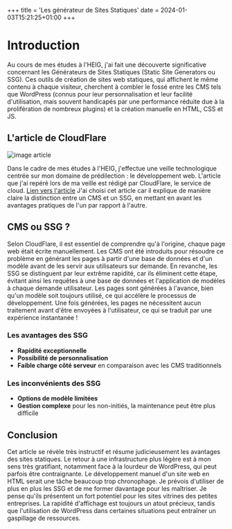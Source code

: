 +++
title = 'Les générateur de Sites Statiques'
date = 2024-01-03T15:21:25+01:00
+++
# Introduction

Au cours de mes études à l'HEIG, j'ai fait une découverte significative concernant les Générateurs de Sites Statiques (Static Site Generators ou SSG). Ces outils de création de sites web statiques, qui affichent le même contenu à chaque visiteur, cherchent à combler le fossé entre les CMS tels que WordPress (connus pour leur personnalisation et leur facilité d'utilisation, mais souvent handicapés par une performance réduite due à la prolifération de nombreux plugins) et la création manuelle en HTML, CSS et JS.

## L'article de CloudFlare
![image article](/posts/cloud.png)

Dans le cadre de mes études à l'HEIG, j'effectue une veille technologique centrée sur mon domaine de prédilection : le développement web. L'article que j'ai repéré lors de ma veille est rédigé par CloudFlare, le service de cloud. [Lien vers l'article](https://www.cloudflare.com/learning/performance/static-site-generator/)
J'ai choisi cet article car il explique de manière claire la distinction entre un CMS et un SSG, en mettant en avant les avantages pratiques de l'un par rapport à l'autre.

## CMS ou SSG ?

Selon CloudFlare, il est essentiel de comprendre qu'à l'origine, chaque page web était écrite manuellement. Les CMS ont été introduits pour résoudre ce problème en générant les pages à partir d'une base de données et d'un modèle avant de les servir aux utilisateurs sur demande. En revanche, les SSG se distinguent par leur extrême rapidité, car ils éliminent cette étape, évitant ainsi les requêtes à une base de données et l'application de modèles à chaque demande utilisateur.
Les pages sont générées à l'avance, bien qu'un modèle soit toujours utilisé, ce qui accélère le processus de développement. Une fois générées, les pages ne nécessitent aucun traitement avant d'être envoyées à l'utilisateur, ce qui se traduit par une expérience instantanée !

### Les avantages des SSG

- **Rapidité exceptionnelle** 
- **Possibilité de personnalisation**
- **Faible charge côté serveur** en comparaison avec les CMS traditionnels

### Les inconvénients des SSG

- **Options de modèle limitées**
- **Gestion complexe** pour les non-initiés, la maintenance peut être plus difficile

## Conclusion 

Cet article se révèle très instructif et résume judicieusement les avantages des sites statiques. Le retour à une infrastructure plus légère est à mon sens très gratifiant, notamment face à la lourdeur de WordPress, qui peut parfois être contraignante. Le développement manuel d'un site web en HTML serait une tâche beaucoup trop chronophage.
Je prévois d'utiliser de plus en plus les SSG et de me former davantage pour les maîtriser. Je pense qu'ils présentent un fort potentiel pour les sites vitrines des petites entreprises. La rapidité d'affichage est toujours un atout précieux, tandis que l'utilisation de WordPress dans certaines situations peut entraîner un gaspillage de ressources.

